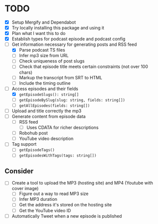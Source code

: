 # TODO

- [x] Setup Mergify and Dependabot
- [x] Try locally installing this package and using it
- [x] Plan what I want this to do
- [x] Establish types for podcast episode and podcast config
- [ ] Get information necessary for generating posts and RSS feed
  - [x] Parse podcast TS files
  - [ ] Infer mp3 size from URL
  - [ ] Check uniqueness of post slugs
  - [ ] Check that episode title meets certain constraints (not over 100 chars)
  - [ ] Markup the transcript from SRT to HTML
  - [ ] Include the timing outline
- [ ] Access episodes and their fields
  - [x] `getEpisodeSlugs(): string[]`
  - [ ] `getEpisodeBySlug(slug: string, fields: string[])`
  - [ ] `getAllEpisodes(fields: string[])`
- [ ] Upload and title correctly the mp3
- [ ] Generate content from episode data
  - [ ] RSS feed
    - [ ] Uses CDATA for richer descriptions
  - [ ] Robohub post
  - [ ] YouTube video description
- [ ] Tag support
  - [ ] `getEpisodeTags()`
  - [ ] `getEpisodesWithTags(tags: string[])`

## Consider

- [ ] Create a tool to upload the MP3 (hosting site) and MP4 (Youtube with cover image)
  - [ ] Figure out a way to read MP3 size
  - [ ] Infer MP3 duration
  - [ ] Get the address it's stored on the hosting site
  - [ ] Get the YouTube video ID
- [ ] Automatically Tweet when a new episode is published
